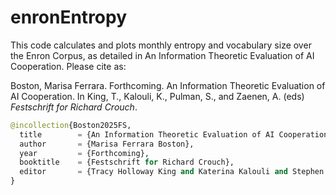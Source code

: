# enronEntropy

This code calculates and plots monthly entropy and vocabulary size over the Enron Corpus, as detailed in An Information Theoretic Evaluation of AI Cooperation. Please cite as:

Boston, Marisa Ferrara. Forthcoming. An Information Theoretic Evaluation of AI Cooperation. In King, T., Kalouli, K., Pulman, S., and Zaenen, A. (eds) _Festschrift for Richard Crouch_.

````python
@incollection{Boston2025FS,
  title        = {An Information Theoretic Evaluation of AI Cooperation},
  author       = {Marisa Ferrara Boston},
  year         = {Forthcoming},
  booktitle    = {Festschrift for Richard Crouch},
  editor       = {Tracy Holloway King and Katerina Kalouli and Stephen Pulman and Annie Zaenen}
}
````
